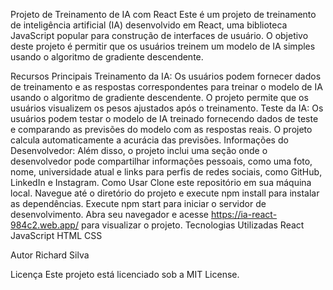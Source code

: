 Projeto de Treinamento de IA com React
Este é um projeto de treinamento de inteligência artificial (IA) desenvolvido em React, uma biblioteca JavaScript popular para construção de interfaces de usuário. O objetivo deste projeto é permitir que os usuários treinem um modelo de IA simples usando o algoritmo de gradiente descendente.

Recursos Principais
Treinamento da IA: Os usuários podem fornecer dados de treinamento e as respostas correspondentes para treinar o modelo de IA usando o algoritmo de gradiente descendente. O projeto permite que os usuários visualizem os pesos ajustados após o treinamento.
Teste da IA: Os usuários podem testar o modelo de IA treinado fornecendo dados de teste e comparando as previsões do modelo com as respostas reais. O projeto calcula automaticamente a acurácia das previsões.
Informações do Desenvolvedor: Além disso, o projeto inclui uma seção onde o desenvolvedor pode compartilhar informações pessoais, como uma foto, nome, universidade atual e links para perfis de redes sociais, como GitHub, LinkedIn e Instagram.
Como Usar
Clone este repositório em sua máquina local.
Navegue até o diretório do projeto e execute npm install para instalar as dependências.
Execute npm start para iniciar o servidor de desenvolvimento.
Abra seu navegador e acesse https://ia-react-984c2.web.app/ para visualizar o projeto.
Tecnologias Utilizadas
React
JavaScript
HTML
CSS

Autor
Richard Silva


Licença
Este projeto está licenciado sob a MIT License.
